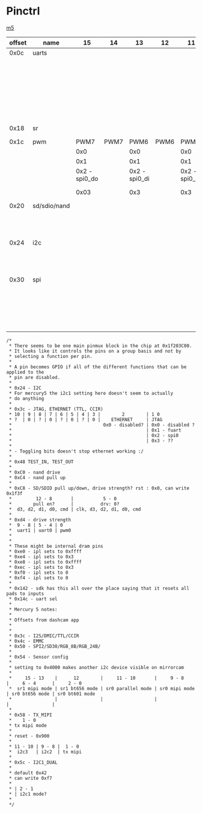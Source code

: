 # Pinctrl

[m5](https://github.com/longyanjun2020/SDK_pulbic/blob/47d85255220f39de1b13e5f2a68b24e49e179f07/Mercury5/proj/sc/driver/hal/mercury/kernel/inc/kernel_chiptop.h)

| offset | name         | 15            | 14   | 13            | 12   | 11            | 10   | 9             | 8          | 7               | 6    | 5               | 4       | 3              | 2    | 1               | 0     |
|--------|--------------|---------------|------|---------------|------|---------------|------|---------------|------------|-----------------|------|-----------------|---------|----------------|------|-----------------|-------|
| 0x0c   | uarts        |               |      |               |      |               |      | UART1         | UART1      |                 |      | UART0           | UART0   |                |      | FUART           | FUART |
|        |              |               |      |               |      |               |      | 0x0           |            |                 |      | 0x0             |         |                |      | 0x0 - disabled? |       |
|        |              |               |      |               |      |               |      | 0x1           |            |                 |      | 0x1             |         |                |      | 0x1 - fuart     |       |
|        |              |               |      |               |      |               |      | 0x2 - FUART   |            |                 |      | 0x2 - FUART     |         |                |      | 0x2             |       |
|        |              |               |      |               |      |               |      | 0x3           |            |                 |      | 0x3             |         |                |      | 0x3             |       |
| 0x18   | sr           |               |      |               |      |               |      |               |            |                 |      | SR I2C?         | SR I2C? |                | SR   | SR              | SR    |
| 0x1c   | pwm          | PWM7          | PWM7 | PWM6          | PWM6 | PWM5          | PWM5 | PWM4          | PWM4       | PWM3            | PWM3 | PWM2            | PWM2    | PWM1           | PWM1 | PWM0            | PWM0  |
|        |              | 0x0           |      | 0x0           |      | 0x0           |      | 0x0           |            | 0x0             |      | 0x0             |         | 0x0            |      | 0x0             |       |
|        |              | 0x1           |      | 0x1           |      | 0x1           |      | 0x1           |            | 0x1             |      | 0x1             |         | 0x1            |      | 0x1             |       |
|        |              | 0x2 - spi0_do |      | 0x2 - spi0_di |      | 0x2 - spi0_ck |      | 0x2 - spi0_cz |            | 0x2 - fuart_rts |      | 0x2 - fuart_cts |         | 0x2            |      | 0x2             |       |
|        |              | 0x03          |      | 0x3           |      | 0x3           |      | 0x3           |            | 0x3             |      | 0x3             |         | 0x3 - fuart_tx |      | 0x3 -fuart_rx   |       |
| 0x20   | sd/sdio/nand |               |      |               |      |               |      |               | SDIO       |                 |      |                 |         |                |      |                 |       |
|        |              |               |      |               |      |               |      |               | 0x0        |                 |      |                 |         |                |      |                 |       |
|        |              |               |      |               |      |               |      |               | 0x1 - sdio |                 |      |                 |         |                |      |                 |       |
| 0x24   | i2c          |               |      |               |      |               |      |               |            |                 |      | I2C1            | I2C1    |                |      | IC20            | IC20  |
|        |              |               |      |               |      |               |      |               |            |                 |      | 0x0             |         |                |      | 0x0             |       |
|        |              |               |      |               |      |               |      |               |            |                 |      | 0x1 - i2c1      |         |                |      | 0x1 - i2c0      |       |
| 0x30   | spi          |               |      |               |      |               |      |               |            |                 |      | SPI1            | SPI1    |                |      | SPI0            | SPI0  |
|        |              |               |      |               |      |               |      |               |            |                 |      |                 |         |                |      | 0x0             |       |
|        |              |               |      |               |      |               |      |               |            |                 |      |                 |         |                |      | 0x1             |       |
|        |              |               |      |               |      |               |      |               |            |                 |      |                 |         |                |      | 0x2             |       |
|        |              |               |      |               |      |               |      |               |            |                 |      |                 |         |                |      | 0x3 - fuart     |       |

```
/*
 * There seems to be one main pinmux block in the chip at 0x1f203C00.
 * It looks like it controls the pins on a group basis and not by
 * selecting a function per pin.
 *
 * A pin becomes GPIO if all of the different functions that can be applied to the
 * pin are disabled.
 *
 * 0x24 - I2C
 * For mercury5 the i2c1 setting here doesn't seem to actually
 * do anything
 *
 * 0x3c - JTAG, ETHERNET (TTL, CCIR)
 * 10 | 9 | 8 | 7 | 6 | 5 | 4 | 3 |        2        | 1 0
 * ?  | 0 | ? | 0 | ? | 0 | ? | 0 |    ETHERNET     | JTAG
 *                                  0x0 - disabled? | 0x0 - disabled ?
 *                                                  | 0x1 - fuart
 *                                                  | 0x2 - spi0
 *                                                  | 0x3 - ??
 *
 * - Toggling bits doesn't stop ethernet working :/
 *
 * 0x48 TEST_IN, TEST_OUT
 *
 * 0xC0 - nand drive
 * 0xC4 - nand pull up
 *
 * 0xC8 - SD/SDIO pull up/down, drive strength? rst : 0x0, can write 0x1f3f
 *         12 - 8       |           5 - 0
 *        pull en?      |          drv: 0?
 *  d3, d2, d1, d0, cmd | clk, d3, d2, d1, d0, cmd
 *
 * 0xd4 - drive strength
 *  9 - 8 | 5 - 4 | 0
 *  uart1 | uart0 | pwm0
 *
 *
 * These might be internal dram pins
 * 0xe0 - ipl sets to 0xffff
 * 0xe4 - ipl sets to 0x3
 * 0xe8 - ipl sets to 0xffff
 * 0xec - ipl sets to 0x3
 * 0xf0 - ipl sets to 0
 * 0xf4 - ipl sets to 0
 *
 * 0x142 - sdk has this all over the place saying that it resets all pads to inputs
 * 0x14c - uart sel
 *
 * Mercury 5 notes:
 *
 * Offsets from dashcam app
 *
 *
 * 0x3c - I2S/DMIC/TTL/CCIR
 * 0x4c - EMMC
 * 0x50 - SPI2/SD30/RGB_8B/RGB_24B/
 *
 * 0x54 - Sensor config
 *
 * setting to 0x4000 makes another i2c device visible on mirrorcam
 *
 *     15 - 13    |      12        |     11 - 10       |     9 - 8     |     6 - 4      |     2 - 0
 *  sr1 mipi mode | sr1 bt656 mode | sr0 parallel mode | sr0 mipi mode | sr0 bt656 mode | sr0 bt601 mode
 *                |                |                   |               |                |
 *
 * 0x58 - TX_MIPI
 *    1 - 0
 * tx mipi mode
 *
 * reset - 0x900
 *
 * 11 - 10 | 9 - 8 |  1 - 0
 *  i2c3   | i2c2  | tx mipi
 *
 * 0x5c - I2C1_DUAL
 *
 * default 0x42
 * can write 0xf7
 *
 * | 2 - 1
 * | i2c1 mode?
 *
 */
 ```
 
